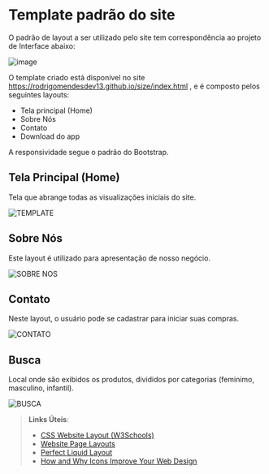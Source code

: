 # Template padrão do site

O padrão de layout a ser utilizado pelo site tem correspondência ao projeto de Interface abaixo:

![image](https://user-images.githubusercontent.com/89881486/138781014-7f6a7818-95f6-4d86-b4bc-e3acd5795967.png)

O template criado está disponível no site https://rodrigomendesdev13.github.io/size/index.html , e é composto pelos seguintes layouts: 
-	Tela principal (Home)
-	Sobre Nós
-	Contato
-	Download do app

A responsividade segue o padrão do Bootstrap.

## Tela Principal (Home)

Tela que abrange todas as visualizações iniciais do site.

![TEMPLATE](https://user-images.githubusercontent.com/89881486/138776951-e4ebad17-4820-48dc-a604-248162d3e946.jpeg)

## Sobre Nós

Este layout é utilizado para apresentação de nosso negócio.

![SOBRE NOS](https://user-images.githubusercontent.com/89881486/138781074-8cf9ef96-d60a-4f98-9f05-35ddc2d63b00.jpeg)

## Contato

Neste layout, o usuário pode se cadastrar para iniciar suas compras.

![CONTATO](https://user-images.githubusercontent.com/89881486/138781122-372d4bfe-4d44-4aea-8119-dbfeed278d49.jpeg)

## Busca

Local onde são exibidos os produtos, divididos por categorias (feminimo, masculino, infantil).

![BUSCA](https://user-images.githubusercontent.com/89881486/138781170-2e1dcba9-487e-4b5b-804c-670713eb2004.jpeg)

> **Links Úteis**:
>
> - [CSS Website Layout (W3Schools)](https://www.w3schools.com/css/css_website_layout.asp)
> - [Website Page Layouts](http://www.cellbiol.com/bioinformatics_web_development/chapter-3-your-first-web-page-learning-html-and-css/website-page-layouts/)
> - [Perfect Liquid Layout](https://matthewjamestaylor.com/perfect-liquid-layouts)
> - [How and Why Icons Improve Your Web Design](https://usabilla.com/blog/how-and-why-icons-improve-you-web-design/)
